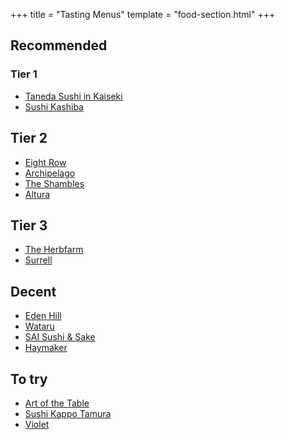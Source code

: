 +++
title = "Tasting Menus"
template = "food-section.html"
+++

## Recommended
### Tier 1
- [Taneda Sushi in Kaiseki](https://tanedaseattle.com/)
- [Sushi Kashiba](https://sushikashiba.com/)

## Tier 2
- [Eight Row](https://www.eightrow.com/)
- [Archipelago](https://www.archipelagoseattle.com/)
- [The Shambles](https://www.delimeatsbar.com/)
- [Altura](https://alturarestaurant.com/)

## Tier 3
- [The Herbfarm](https://www.theherbfarm.com/)
- [Surrell](https://surrellseattle.com/)

## Decent
- [Eden Hill](https://www.edenhillrestaurant.com/)
- [Wataru](https://wataruseattle.com/)
- [SAI Sushi & Sake](https://www.saisushiandsake.com/)
- [Haymaker](https://www.haymakerseattle.com/)

## To try
- [Art of the Table](https://www.artofthetable.net/)
- [Sushi Kappo Tamura](https://www.sushikappotamura.com/)
- [Violet](https://www.violetseattle.com/)